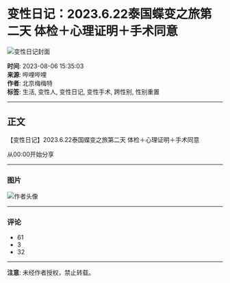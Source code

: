 # 变性日记：2023.6.22泰国蝶变之旅第二天 体检＋心理证明＋手术同意

![变性日记封面](//i2.hdslb.com/bfs/archive/5ff8538259656a865cf3c34bdf3413d6992575f8.jpg@518w_290h_1c_!web-video-share-cover.webp)

**时间**: 2023-08-06 15:35:03  
**来源**: 哔哩哔哩  
**作者**: 北京梅梅特  
**标签**: 生活, 变性人, 变性日记, 变性手术, 跨性别, 性别重置

---

## 正文

【变性日记】2023.6.22泰国蝶变之旅第二天 体检＋心理证明＋手术同意

从00:00开始分享

---

### 图片

![作者头像](//i2.hdslb.com/bfs/face/e5f367f73c7d937b5c47137113298e7385f077b6.jpg@96w.webp)

---

### 评论

- 61
- 3
- 32

---

**注意**: 未经作者授权，禁止转载。